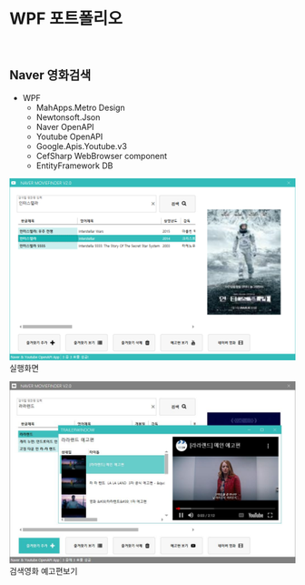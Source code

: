 # WPF 포트폴리오

<br/>

## Naver 영화검색
  - WPF
    - MahApps.Metro Design
    - Newtonsoft.Json
    - Naver OpenAPI
    - Youtube OpenAPI
    - Google.Apis.Youtube.v3
    - CefSharp WebBrowser component
    - EntityFramework DB

![NaverMovieFinder](https://github.com/AellimSun/StudyWpf/blob/main/capture/interstellar.png)
실행화면

![YoutubePlay](https://github.com/AellimSun/StudyWpf/blob/main/capture/youtubTrailer.JPG)
검색영화 예고편보기
